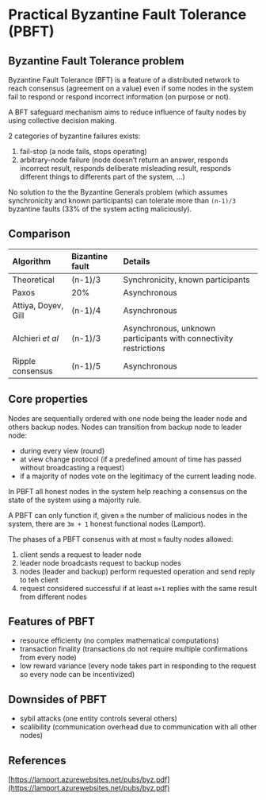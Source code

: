 # Practical Byzantine Fault Tolerance \(PBFT\)

## Byzantine Fault Tolerance problem

Byzantine Fault Tolerance \(BFT\) is a feature of a distributed network to reach consensus \(agreement on a value\) even if some nodes in the system fail to respond or respond incorrect information \(on purpose or not\).

A BFT safeguard mechanism aims to reduce influence of faulty nodes by using collective decision making.

2 categories of byzantine failures exists:

1. fail-stop \(a node fails, stops operating\)
2. arbitrary-node failure \(node doesn’t return an answer, responds incorrect result, responds deliberate misleading result, responds different things to differents part of the system, …\)

No solution to the the Byzantine Generals problem \(which assumes synchronicity and known participants\) can tolerate more than `(n-1)/3` byzantine faults \(33% of the system acting maliciously\).

## Comparison



| Algorithm | Bizantine fault | Details |
| :--- | :--- | :--- |
| Theoretical | \(n-1\)/3 | Synchronicity, known participants |
| Paxos | 20% | Asynchronous |
| Attiya, Doyev, Gill | \(n-1\)/4 | Asynchronous |
| Alchieri _et al_ | \(n-1\)/3 | Asynchronous, unknown participants with connectivity restrictions |
| Ripple consensus | \(n-1\)/5 | Asynchronous |

## Core properties

Nodes are sequentially ordered with one node being the leader node and others backup nodes. Nodes can transition from backup node to leader node:

* during every view \(round\)
* at view change protocol \(if a predefined amount of time has passed without broadcasting a request\)
* if a majority of nodes vote on the legitimacy of the current leading node.

In PBFT all honest nodes in the system help reaching a consensus on the state of the system using a majority rule.

A PBFT can only function if, given `m` the number of malicious nodes in the system, there are `3m + 1` honest functional nodes \(Lamport\).

The phases of a PBFT consenus with at most `m` faulty nodes allowed:

1. client sends a request to leader node
2. leader node broadcasts request to backup nodes
3. nodes \(leader and backup\) perform requested operation and send reply to teh client
4. request considered successful if at least `m+1` replies with the same result from different nodes

## Features of PBFT

* resource efficienty \(no complex mathematical computations\)
* transaction finality \(transactions do not require multiple confirmations from every node\)
* low reward variance \(every node takes part in responding to the request so every node can be incentivized\)

## Downsides of PBFT

* sybil attacks \(one entity controls several others\)
* scalibility \(communication overhead due to communication with all other nodes\)

## References

[https://lamport.azurewebsites.net/pubs/byz.pdf](https://lamport.azurewebsites.net/pubs/byz.pdf)

